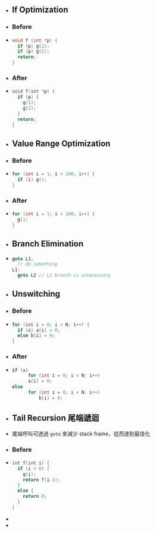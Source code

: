- ## If Optimization
- ### Before
- ```C
  void f (int *p) {
    if (p) g(1);
    if (p) g(2);
    return;
  }
  ```
- ### After
- ```C
  void f(int *p) {
    if (p) {
      g(1);
      g(2);
    }
    return;
  }
  ```
- ## Value Range Optimization
- ### Before
- ```C
  for (int i = 1; i < 100; i++) {
    if (i) g();
  }
  ```
- ### After
- ```C
  for (int i = 1; i < 100; i++) {
    g();
  }
  ```
- ## Branch Elimination
- ```C
  goto L1;
  	// do something
  L1: 
  	goto L2	// L1 branch is unnecessary
  ```
- ## Unswitching
- ### Before
- ```C
  for (int i = 0; i < N; i++) {
    if (x) a[i] = 0;
    else b[i] = 0;
  }
  ```
- ### After
- ```C
  if (x)
    	for (int i = 0; i < N; i++) 
      	a[i] = 0;
  else 
    	for (int i = 0; i < N; i++) 
        	b[i] = 0;
  ```
- ## Tail Recursion 尾端遞迴
- 尾端呼叫可透過 `goto` 來減少 stack frame，從而達到最佳化
- ### Before
- ```C
  int f(int i) {
    if (i > 0) {
      g(i);
      return f(i-1);
    }
    else {
      return 0;
    }
  }
  ```
-
-